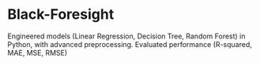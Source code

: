 # Black-Foresight
Engineered models (Linear Regression, Decision Tree, Random Forest) in Python, with advanced preprocessing. Evaluated performance (R-squared, MAE, MSE, RMSE) 
